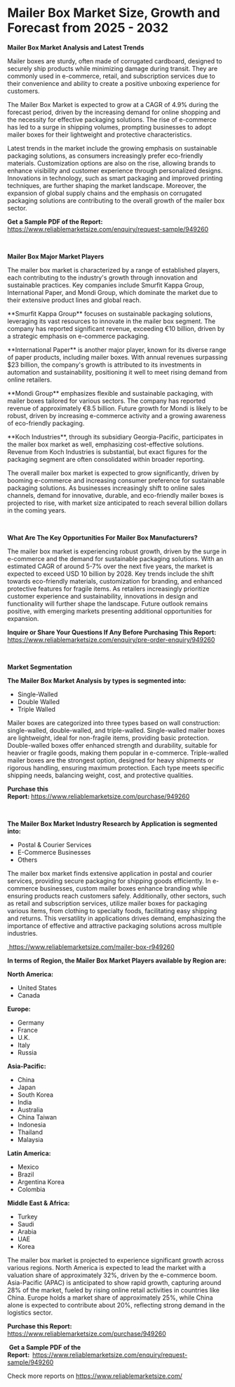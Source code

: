 <p><h1>Mailer Box Market Size, Growth and Forecast from 2025 - 2032</h1></p><p><strong>Mailer Box Market Analysis and Latest Trends</strong></p>
<p><p>Mailer boxes are sturdy, often made of corrugated cardboard, designed to securely ship products while minimizing damage during transit. They are commonly used in e-commerce, retail, and subscription services due to their convenience and ability to create a positive unboxing experience for customers. </p><p>The Mailer Box Market is expected to grow at a CAGR of 4.9% during the forecast period, driven by the increasing demand for online shopping and the necessity for effective packaging solutions. The rise of e-commerce has led to a surge in shipping volumes, prompting businesses to adopt mailer boxes for their lightweight and protective characteristics. </p><p>Latest trends in the market include the growing emphasis on sustainable packaging solutions, as consumers increasingly prefer eco-friendly materials. Customization options are also on the rise, allowing brands to enhance visibility and customer experience through personalized designs. Innovations in technology, such as smart packaging and improved printing techniques, are further shaping the market landscape. Moreover, the expansion of global supply chains and the emphasis on corrugated packaging solutions are contributing to the overall growth of the mailer box sector.</p></p>
<p><strong>Get a Sample PDF of the Report:&nbsp;</strong> <a href="https://www.reliablemarketsize.com/enquiry/request-sample/949260?utm_campaign=2464&utm_medium=2&utm_source=Github&utm_content=ia&utm_term=21022025&utm_id=mailer-box">https://www.reliablemarketsize.com/enquiry/request-sample/949260</a></p>
<p>&nbsp;</p>
<p><strong>Mailer Box Major Market Players</strong></p>
<p><p>The mailer box market is characterized by a range of established players, each contributing to the industry's growth through innovation and sustainable practices. Key companies include Smurfit Kappa Group, International Paper, and Mondi Group, which dominate the market due to their extensive product lines and global reach.</p><p>**Smurfit Kappa Group** focuses on sustainable packaging solutions, leveraging its vast resources to innovate in the mailer box segment. The company has reported significant revenue, exceeding €10 billion, driven by a strategic emphasis on e-commerce packaging.</p><p>**International Paper** is another major player, known for its diverse range of paper products, including mailer boxes. With annual revenues surpassing $23 billion, the company's growth is attributed to its investments in automation and sustainability, positioning it well to meet rising demand from online retailers.</p><p>**Mondi Group** emphasizes flexible and sustainable packaging, with mailer boxes tailored for various sectors. The company has reported revenue of approximately €8.5 billion. Future growth for Mondi is likely to be robust, driven by increasing e-commerce activity and a growing awareness of eco-friendly packaging.</p><p>**Koch Industries**, through its subsidiary Georgia-Pacific, participates in the mailer box market as well, emphasizing cost-effective solutions. Revenue from Koch Industries is substantial, but exact figures for the packaging segment are often consolidated within broader reporting.</p><p>The overall mailer box market is expected to grow significantly, driven by booming e-commerce and increasing consumer preference for sustainable packaging solutions. As businesses increasingly shift to online sales channels, demand for innovative, durable, and eco-friendly mailer boxes is projected to rise, with market size anticipated to reach several billion dollars in the coming years.</p></p>
<p>&nbsp;</p>
<p><strong>What Are The Key Opportunities For Mailer Box Manufacturers?</strong></p>
<p><p>The mailer box market is experiencing robust growth, driven by the surge in e-commerce and the demand for sustainable packaging solutions. With an estimated CAGR of around 5-7% over the next five years, the market is expected to exceed USD 10 billion by 2028. Key trends include the shift towards eco-friendly materials, customization for branding, and enhanced protective features for fragile items. As retailers increasingly prioritize customer experience and sustainability, innovations in design and functionality will further shape the landscape. Future outlook remains positive, with emerging markets presenting additional opportunities for expansion.</p></p>
<p><strong>Inquire or Share Your Questions If Any Before Purchasing This Report:</strong> <a href="https://www.reliablemarketsize.com/enquiry/pre-order-enquiry/949260?utm_campaign=2464&utm_medium=2&utm_source=Github&utm_content=ia&utm_term=21022025&utm_id=mailer-box">https://www.reliablemarketsize.com/enquiry/pre-order-enquiry/949260</a></p>
<p>&nbsp;</p>
<p><strong>Market Segmentation</strong></p>
<p><strong>The Mailer Box Market Analysis by types is segmented into:</strong></p>
<p><ul><li>Single-Walled</li><li>Double Walled</li><li>Triple Walled</li></ul></p>
<p><p>Mailer boxes are categorized into three types based on wall construction: single-walled, double-walled, and triple-walled. Single-walled mailer boxes are lightweight, ideal for non-fragile items, providing basic protection. Double-walled boxes offer enhanced strength and durability, suitable for heavier or fragile goods, making them popular in e-commerce. Triple-walled mailer boxes are the strongest option, designed for heavy shipments or rigorous handling, ensuring maximum protection. Each type meets specific shipping needs, balancing weight, cost, and protective qualities.</p></p>
<p><strong>Purchase this Report:&nbsp;</strong><a href="https://www.reliablemarketsize.com/purchase/949260?utm_campaign=2464&utm_medium=2&utm_source=Github&utm_content=ia&utm_term=21022025&utm_id=mailer-box">https://www.reliablemarketsize.com/purchase/949260</a></p>
<p>&nbsp;</p>
<p><strong>The Mailer Box Market Industry Research by Application is segmented into:</strong></p>
<p><ul><li>Postal & Courier Services</li><li>E-Commerce Businesses</li><li>Others</li></ul></p>
<p><p>The mailer box market finds extensive application in postal and courier services, providing secure packaging for shipping goods efficiently. In e-commerce businesses, custom mailer boxes enhance branding while ensuring products reach customers safely. Additionally, other sectors, such as retail and subscription services, utilize mailer boxes for packaging various items, from clothing to specialty foods, facilitating easy shipping and returns. This versatility in applications drives demand, emphasizing the importance of effective and attractive packaging solutions across multiple industries.</p></p>
<p><a href="https://www.reliablemarketsize.com/mailer-box-r949260?utm_campaign=2464&utm_medium=2&utm_source=Github&utm_content=ia&utm_term=21022025&utm_id=mailer-box">&nbsp;https://www.reliablemarketsize.com/mailer-box-r949260</a></p>
<p><strong>In terms of Region, the Mailer Box Market Players available by Region are:</strong></p>
<p>
    <p> <strong> North America: </strong>
        <ul>
            <li>United States</li>
            <li>Canada</li>
        </ul>
        </p> 
    <p> <strong> Europe: </strong>
        <ul>
            <li>Germany</li>
            <li>France</li>
            <li>U.K.</li>
            <li>Italy</li>
            <li>Russia</li>
        </ul>
        </p> 
    <p> <strong> Asia-Pacific: </strong>
        <ul>
            <li>China</li>
            <li>Japan</li>
            <li>South Korea</li>
            <li>India</li>
            <li>Australia</li>
            <li>China Taiwan</li>
            <li>Indonesia</li>
            <li>Thailand</li>
            <li>Malaysia</li>
        </ul>
        </p> 
    <p> <strong> Latin America: </strong>
        <ul>
            <li>Mexico</li>
            <li>Brazil</li>
            <li>Argentina Korea</li>
            <li>Colombia</li>
        </ul>
        </p> 
    <p> <strong> Middle East & Africa: </strong>
        <ul>
            <li>Turkey</li>
            <li>Saudi</li>
            <li>Arabia</li>
            <li>UAE</li>
            <li>Korea</li>
        </ul>
    </p>
    </p>
<p><p>The mailer box market is projected to experience significant growth across various regions. North America is expected to lead the market with a valuation share of approximately 32%, driven by the e-commerce boom. Asia-Pacific (APAC) is anticipated to show rapid growth, capturing around 28% of the market, fueled by rising online retail activities in countries like China. Europe holds a market share of approximately 25%, while China alone is expected to contribute about 20%, reflecting strong demand in the logistics sector.</p></p>
<p><strong>Purchase this Report: </strong><a href="https://www.reliablemarketsize.com/purchase/949260?utm_campaign=2464&utm_medium=2&utm_source=Github&utm_content=ia&utm_term=21022025&utm_id=mailer-box">https://www.reliablemarketsize.com/purchase/949260</a></p>
<p>&nbsp;<strong>Get a Sample PDF of the Report:&nbsp;&nbsp;</strong><a href="https://www.reliablemarketsize.com/enquiry/request-sample/949260?utm_campaign=2464&utm_medium=2&utm_source=Github&utm_content=ia&utm_term=21022025&utm_id=mailer-box">https://www.reliablemarketsize.com/enquiry/request-sample/949260</a></p>
<p><strong></strong></p>
<p>Check more reports on <a href="https://www.reliablemarketsize.com/?utm_campaign=2464&utm_medium=2&utm_source=Github&utm_content=ia&utm_term=21022025&utm_id=mailer-box">https://www.reliablemarketsize.com/</a></p>